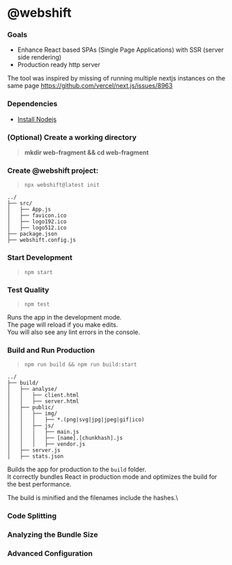 # @webshift

### Goals
* Enhance React based SPAs (Single Page Applications) with SSR (server side rendering)
* Production ready http server

The tool was inspired by missing of running multiple nextjs instances on the same page
https://github.com/vercel/next.js/issues/8963

### Dependencies

* [Install Nodejs](https://nodejs.org/en/download/)


### (Optional) Create a working directory

> **mkdir web-fragment && cd web-fragment**

### Create @webshift project:

> `npx webshift@latest init`

```text
../
├── src/
│   ├── App.js
│   ├── favicon.ico
│   ├── logo192.ico
│   ├── logo512.ico
├── package.json
├── webshift.config.js
```

### Start Development
> `npm start`

### Test Quality
> `npm test`


Runs the app in the development mode.\
The page will reload if you make edits.\
You will also see any lint errors in the console.

### Build and Run Production
> `npm run build && npm run build:start`

```text
../
├── build/
│   ├── analyse/
│   │   ├── client.html
│   │   ├── server.html
│   ├── public/
│   │   ├── img/
│   │   │   ├── *.(png|svg|jpg|jpeg|gif|ico)
│   │   ├── js/
│   │   │   ├── main.js
│   │   │   ├── [name].[chunkhash].js
│   │   │   ├── vendor.js
│   ├── server.js
│   ├── stats.json
```

Builds the app for production to the `build` folder.\
It correctly bundles React in production mode and optimizes the build for the best performance.

The build is minified and the filenames include the hashes.\

### Code Splitting

### Analyzing the Bundle Size

### Advanced Configuration



